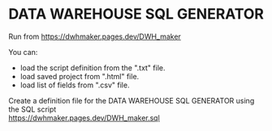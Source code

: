 # DATA WAREHOUSE SQL GENERATOR

Run from https://dwhmaker.pages.dev/DWH_maker

You can:
- load the script definition from the ".txt" file.
- load saved project from ".html" file.
- load list of fields from ".csv" file.


Create a definition file for the DATA WAREHOUSE SQL GENERATOR using the SQL script <br>
https://dwhmaker.pages.dev/DWH_maker.sql
